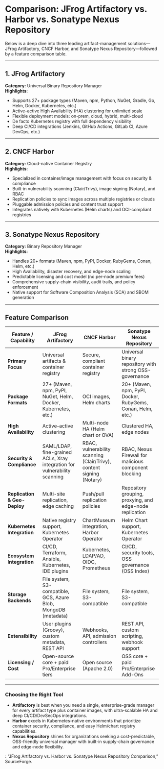 # Comparison: JFrog Artifactory vs. Harbor vs. Sonatype Nexus Repository

Below is a deep dive into three leading artifact-management solutions—JFrog Artifactory, CNCF Harbor, and Sonatype Nexus Repository—followed by a feature comparison table.

---

## 1. JFrog Artifactory
**Category:** Universal Binary Repository Manager  
**Highlights:**  
- Supports 27+ package types (Maven, npm, Python, NuGet, Gradle, Go, Helm, Docker, Kubernetes, etc.)  
- Active–active High Availability (HA) clustering for unlimited scale  
- Flexible deployment models: on-prem, cloud, hybrid, multi-cloud  
- De facto Kubernetes registry with full dependency visibility  
- Deep CI/CD integrations (Jenkins, GitHub Actions, GitLab CI, Azure DevOps, etc.)

---

## 2. CNCF Harbor
**Category:** Cloud-native Container Registry  
**Highlights:**  
- Specialized in container/image management with focus on security & compliance  
- Built-in vulnerability scanning (Clair/Trivy), image signing (Notary), and RBAC  
- Replication policies to sync images across multiple registries or clouds  
- Pluggable admission policies and content trust support  
- Integrates natively with Kubernetes (Helm charts) and OCI-compliant registries

---

## 3. Sonatype Nexus Repository
**Category:** Binary Repository Manager  
**Highlights:**  
- Handles 20+ formats (Maven, npm, PyPI, Docker, RubyGems, Conan, Helm, etc.)  
- High Availability, disaster recovery, and edge-node scaling  
- Predictable licensing and cost model (no per-node premium fees)  
- Comprehensive supply-chain visibility, audit trails, and policy enforcement  
- Native support for Software Composition Analysis (SCA) and SBOM generation

---

## Feature Comparison

| Feature / Capability         | JFrog Artifactory                                                  | CNCF Harbor                                                         | Sonatype Nexus Repository                                         |
|------------------------------|--------------------------------------------------------------------|---------------------------------------------------------------------|-------------------------------------------------------------------|
| **Primary Focus**            | Universal artifacts & container registry                          | Secure, compliant container registry                               | Universal binary repository with strong OSS-governance           |
| **Package Formats**         | 27+ (Maven, npm, PyPI, NuGet, Helm, Docker, Kubernetes, etc.)     | OCI images, Helm charts                                             | 20+ (Maven, npm, PyPI, Docker, RubyGems, Conan, Helm, etc.)      |
| **High Availability**        | Active–active clustering                                           | Multi-node HA (Helm chart or OVA)                                    | Clustered HA, edge nodes                                         |
| **Security & Compliance**    | SAML/LDAP, fine-grained ACLs, Xray integration for vulnerability scanning | RBAC, vulnerability scanning (Clair/Trivy), content signing (Notary) | RBAC, Nexus Firewall for malicious component blocking            |
| **Replication & Geo-Deploy** | Multi-site replication, edge caching                               | Push/pull replication policies                                       | Repository grouping, proxying, and edge-node replication         |
| **Kubernetes Integration**   | Native registry support, Kubernetes Operator                      | ChartMuseum integration, Harbor Operator                             | Helm Chart support, Kubernetes Operator                          |
| **Ecosystem Integration**    | CI/CD, Terraform, Ansible, Kubernetes, IDE plugins                | Kubernetes, LDAP/AD, OIDC, Prometheus                                 | CI/CD, security tools, OSS governance (OSS Index)                |
| **Storage Backends**         | File system, S3-compatible, GCS, Azure Blob, MongoDB (metadata)   | File system, S3-compatible                                            | File system, S3-compatible                                       |
| **Extensibility**            | User plugins (Groovy), custom metadata, REST API                  | Webhooks, API, admission controllers                                   | REST API, custom scripting, webhook support                      |
| **Licensing / Cost**         | Open-source core + paid Pro/Enterprise tiers                       | Open source (Apache 2.0)                                              | OSS core + paid Pro/Enterprise Add-Ons                           |

---

### Choosing the Right Tool
- **Artifactory** is best when you need a single, enterprise-grade manager for every artifact type plus container images, with ultra-scalable HA and deep CI/CD/DevSecOps integrations.  
- **Harbor** excels in Kubernetes-native environments that prioritize container security, compliance, and easy Helm/chart registry capabilities.  
- **Nexus Repository** shines for organizations seeking a cost-predictable, OSS-friendly universal manager with built-in supply-chain governance and edge-node flexibility.  

: “JFrog Artifactory vs. Harbor vs. Sonatype Nexus Repository Comparison,” SourceForge.